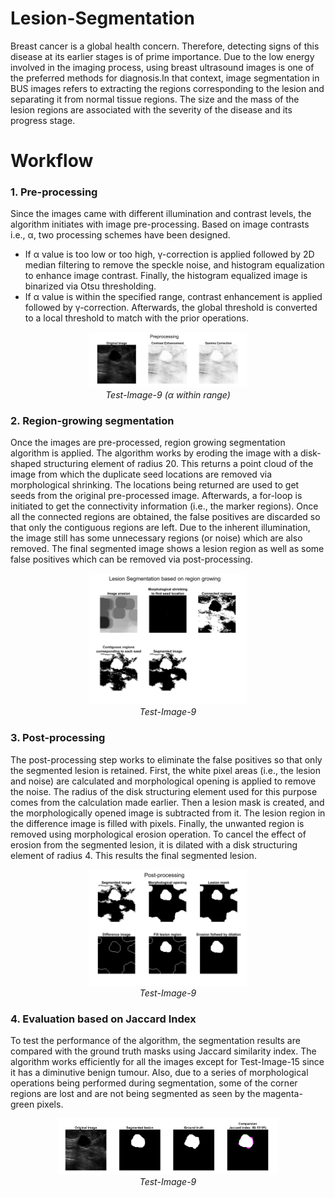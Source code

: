 # Lesion-Segmentation
Breast cancer is a global health concern. Therefore, detecting signs of this disease at its earlier stages is of prime importance. Due to the low energy involved in the imaging process, using breast ultrasound images is one of the preferred methods for diagnosis.In that context, image segmentation in BUS images refers to extracting the regions corresponding to the lesion and separating it from normal tissue regions. The size and the mass of the lesion regions are associated with the severity of the disease and its progress stage.

# Workflow 
### 1. Pre-processing
Since the images came with different illumination and contrast levels, the algorithm initiates with image pre-processing. Based on image contrasts i.e., α, two processing schemes have been designed.
- If α value is too low or too high, γ-correction is applied followed by 2D median filtering to remove the speckle noise, and histogram equalization to enhance image contrast. Finally, the histogram equalized image is binarized via Otsu thresholding.
- If α value is within the specified range, contrast enhancement is applied followed by γ-correction. Afterwards, the global threshold is converted to a local threshold to match with the prior operations.
<p align="center">
  <img src="https://github.com/rimshasaeed/lesion-segmentation/blob/main/test%20results/figure1.jpg", alt="pre-processing" width="50%">
  <br>
  <i>Test-Image-9 (α within range)</i>
</p>

### 2. Region-growing segmentation
Once the images are pre-processed, region growing segmentation algorithm is applied. The algorithm works by eroding the image with a disk-shaped structuring element of radius 20. This returns a point cloud of the image from which the duplicate seed locations are removed via morphological shrinking. The locations being returned are used to get seeds from the original pre-processed image. Afterwards, a for-loop is initiated to get the connectivity information (i.e., the marker regions). Once all the connected regions are obtained, the false positives are discarded so that only the contiguous regions are left. Due to the inherent illumination, the image still has some unnecessary regions (or noise) which are also removed. The final segmented image shows a lesion region as well as some false positives which can be removed via post-processing.
<p align="center">
  <img src="https://github.com/rimshasaeed/lesion-segmentation/blob/main/test%20results/figure2.jpg", alt="segmentation" width="50%">
  <br>
  <i>Test-Image-9</i>
</p>

### 3. Post-processing
The post-processing step works to eliminate the false positives so that only the segmented lesion is retained. First, the white pixel areas (i.e., the lesion and noise) are calculated and morphological opening is applied to remove the noise. The radius of the disk structuring element used for this purpose comes from the calculation made earlier. Then a lesion mask is created, and the morphologically opened image is subtracted from it. The lesion region in the difference image is filled with pixels. Finally, the unwanted region is removed using morphological erosion operation. To cancel the effect of erosion from the segmented lesion, it is dilated with a disk structuring element of radius 4. This results the final segmented lesion.
<p align="center">
  <img src="https://github.com/rimshasaeed/lesion-segmentation/blob/main/test%20results/figure3.jpg", alt="post-processing" width="50%">
  <br>
  <i>Test-Image-9</i>
</p>

### 4. Evaluation based on Jaccard Index
To test the performance of the algorithm, the segmentation results are compared with the ground truth masks using Jaccard similarity index. The algorithm works efficiently for all the images except for Test-Image-15 since it has a diminutive benign tumour. Also, due to a series of morphological operations being performed during segmentation, some of the corner regions are lost and are not being segmented as seen by the magenta-green pixels.
<p align="center">
  <img src="https://github.com/rimshasaeed/lesion-segmentation/blob/main/test%20results/figure4.jpg", alt="similarity-score" width="70%">
  <br>
  <i>Test-Image-9</i>
</p>
